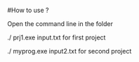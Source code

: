 #How to use ?

Open the command line in the folder

./ prj1.exe input.txt for first project

./ myprog.exe input2.txt for second project
